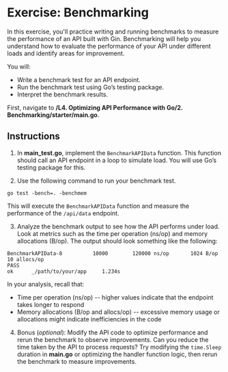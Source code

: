 # Exercise: Benchmarking

In this exercise, you'll practice writing and running benchmarks to measure the performance of an API built with Gin. Benchmarking will help you understand how to evaluate the performance of your API under different loads and identify areas for improvement.

You will:

- Write a benchmark test for an API endpoint.
- Run the benchmark test using Go’s testing package.
- Interpret the benchmark results.

First, navigate to **/L4. Optimizing API Performance with Go/2. Benchmarking/starter/main.go**.

## Instructions

1. In **main_test.go**, implement the `BenchmarkAPIData` function. This function should call an API endpoint in a loop to simulate load. You will use Go’s testing package for this.

2. Use the following command to run your benchmark test.

```
go test -bench=. -benchmem
```

This will execute the `BenchmarkAPIData` function and measure the performance of the `/api/data` endpoint.

3. Analyze the benchmark output to see how the API performs under load. Look at metrics such as the time per operation (ns/op) and memory allocations (B/op). The output should look something like the following:

```
BenchmarkAPIData-8          10000        120000 ns/op       1024 B/op       10 allocs/op
PASS
ok      _/path/to/your/app     1.234s
```

In your analysis, recall that:

- Time per operation (ns/op) -- higher values indicate that the endpoint takes longer to respond
- Memory allocations (B/op and allocs/op) -- excessive memory usage or allocations might indicate inefficiencies in the code

4. Bonus (_optional_): Modify the API code to optimize performance and rerun the benchmark to observe improvements. Can you reduce the time taken by the API to process requests? Try modifying the `time.Sleep` duration in **main.go** or optimizing the handler function logic, then rerun the benchmark to measure improvements.

